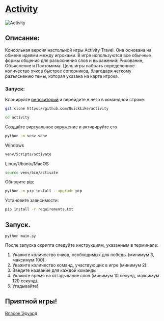 # [Activity](https://github.com/QuickLike/Activity)
![Activity](https://object.pscloud.io/cms/cms/Photo/img_0_1048_173_0.png)

## Описание:

Консольная версия настольной игры Activity Travel. Она основана на обмене идеями между игроками.
В игре используются все обычные формы общения для разъяснения слов и выражений: Рисование, Объяснение и Пантомима.
Цель игры набрать определенное количество очков быстрее соперников, благодаря четкому разъяснению темы, которая указана на карте игрока.

### Запуск:
Клонируйте [репозиторий](https://github.com/QuickLike/Activity) и перейдите в него в командной строке:
```bash
git clone https://github.com/QuickLike/activity

cd activity
```
Создайте виртуальное окружение и активируйте его

```bash
python -m venv venv
```

Windows
```bash
venv/Scripts/activate
```

Linux/Ubuntu/MacOS
```bash
source venv/bin/activate
```

Обновите pip:
```bash
python -m pip install --upgrade pip
```
Установите зависимости:
```bash
pip install -r requirements.txt
```


## Запуск.

```
python main.py
```

После запуска скрипта следуйте инструкциям, указанным в терминале:
1. Укажите количество очков, необходимых для победы (минимум 3, максимум 100).
2. Укажите количество команд, участвующих в игре (минимум 2).
3. Введите название для каждой команды.
4. Укажите время на отгадывание слов (минимум 10 секунд, максимум 120 секунд).
5. Угадывайте! 

## Приятной игры!



[Власов Эдуард](https://github.com/QuickLike)
